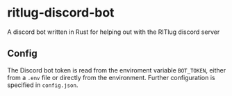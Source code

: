 # ritlug-discord-bot
A discord bot written in Rust for helping out with the RITlug discord server

## Config

The Discord bot token is read from the enviroment variable `BOT_TOKEN`, either from a `.env` file or directly from the environment. Further configuration is specified in `config.json`.
